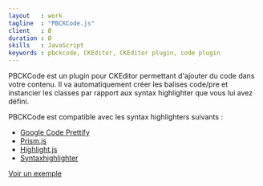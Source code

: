 ```yaml
---
layout   : work
tagline  : "PBCKCode.js"
client   : Ø
duration : Ø
skills   : JavaScript
keywords : pbckcode, CKEditor, CKEditor plugin, code plugin
---
```


PBCKCode est un plugin pour CKEditor permettant d'ajouter du code dans votre contenu. Il va automatiquement créer les balises code/pre et instancier les classes par rapport aux syntax highlighter que vous lui avez défini.

PBCKCode est compatible avec les syntax highlighters suivants : 

  * [Google Code Prettify](https://code.google.com/p/google-code-prettify/)
  * [Prism.js](http://prismjs.com/)
  * [Highlight.js](http://softwaremaniacs.org/soft/highlight/en/)
  * [Syntaxhighlighter](http://alexgorbatchev.com/SyntaxHighlighter/)

<a href="http://prbaron.github.io/PBCKCode/">Voir un exemple</a>